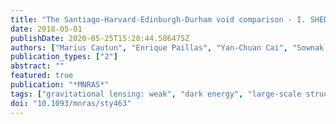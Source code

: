 ```yaml
---
title: "The Santiago-Harvard-Edinburgh-Durham void comparison - I. SHEDding light on chameleon gravity tests"
date: 2018-05-01
publishDate: 2020-05-25T15:28:44.586475Z
authors: ["Marius Cautun", "Enrique Paillas", "Yan-Chuan Cai", "Sownak Bose", "Joaquin Armijo", "Baojiu Li", "Nelson Padilla"]
publication_types: ["2"]
abstract: ""
featured: true
publication: "*MNRAS*"
tags: ["gravitational lensing: weak", "dark energy", "large-scale structure of Universe", "cosmology: theory", "Astrophysics - Cosmology and Nongalactic Astrophysics"]
doi: "10.1093/mnras/sty463"
---
```


